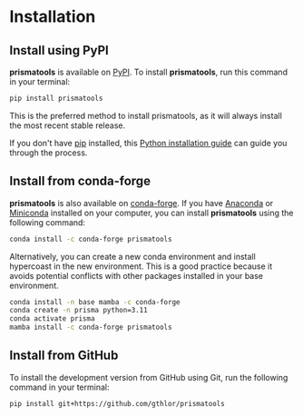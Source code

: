 # Installation

## Install using PyPI

**prismatools** is available on [PyPI](https://pypi.org/). To install **prismatools**, run this command in your terminal:

```bash
pip install prismatools
```

This is the preferred method to install prismatools, as it will always install the most recent stable release.

If you don't have [pip](https://pip.pypa.io) installed, this [Python installation guide](http://docs.python-guide.org/en/latest/starting/installation/) can guide you through the process.

## Install from conda-forge

**prismatools** is also available on [conda-forge](https://anaconda.org/conda-forge/hypercoast). If you have [Anaconda](https://www.anaconda.com/distribution/#download-section) or [Miniconda](https://docs.conda.io/en/latest/miniconda.html) installed on your computer, you can install **prismatools** using the following command:

```bash
conda install -c conda-forge prismatools
```

Alternatively, you can create a new conda environment and install hypercoast in the new environment. This is a good practice because it avoids potential conflicts with other packages installed in your base environment.

```bash
conda install -n base mamba -c conda-forge
conda create -n prisma python=3.11
conda activate prisma
mamba install -c conda-forge prismatools
```

## Install from GitHub

To install the development version from GitHub using Git, run the following command in your terminal:

```bash
pip install git+https://github.com/gthlor/prismatools
```
